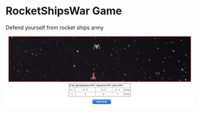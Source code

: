 # RocketShipsWar Game

Defend yourself from rocket ships army
<br/>                           
                      
<div>
    <img src="Exe5/Screenshots/image1.JPG" width="1100">
</div>

